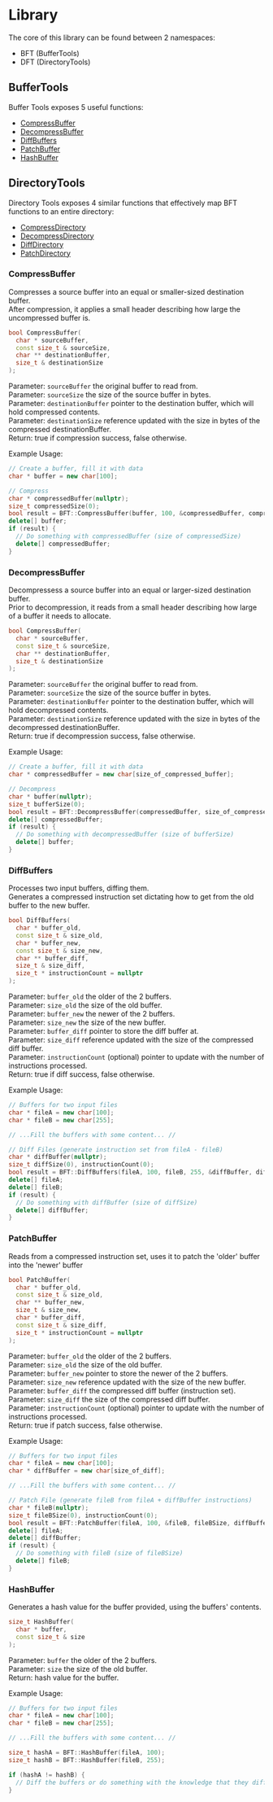 # Library
The core of this library can be found between 2 namespaces:  
- BFT (BufferTools)
- DFT (DirectoryTools)

## BufferTools
Buffer Tools exposes 5 useful functions:
- [CompressBuffer](#CompressBuffer)
- [DecompressBuffer](#DecompressBuffer)
- [DiffBuffers](#DiffBuffers)
- [PatchBuffer](#PatchBuffer)
- [HashBuffer](#HashBuffer)

## DirectoryTools
Directory Tools exposes 4 similar functions that effectively map BFT functions to an entire directory:
- [CompressDirectory](#CompressDirectory)
- [DecompressDirectory](#DecompressDirectory)
- [DiffDirectory](#DiffDirectory)
- [PatchDirectory](#PatchDirectory)

### CompressBuffer
Compresses a source buffer into an equal or smaller-sized destination buffer.  
After compression, it applies a small header describing how large the uncompressed buffer is.
```c++
bool CompressBuffer(
  char * sourceBuffer, 
  const size_t & sourceSize,
  char ** destinationBuffer,
  size_t & destinationSize
);
```
Parameter:  `sourceBuffer`       the original buffer to read from.  
Parameter:  `sourceSize`         the size of the source buffer in bytes.  
Parameter:  `destinationBuffer`  pointer to the destination buffer, which will hold compressed contents.  
Parameter:  `destinationSize`    reference updated with the size in bytes of the compressed destinationBuffer.  
Return:                          true if compression success, false otherwise.  

Example Usage:
```c++
// Create a buffer, fill it with data
char * buffer = new char[100];

// Compress
char * compressedBuffer(nullptr);
size_t compressedSize(0);
bool result = BFT::CompressBuffer(buffer, 100, &compressedBuffer, compressedSize);
delete[] buffer;
if (result) {
  // Do something with compressedBuffer (size of compressedSize)
  delete[] compressedBuffer;
}
```

### DecompressBuffer
Decompressess a source buffer into an equal or larger-sized destination buffer.  
Prior to decompression, it reads from a small header describing how large of a buffer it needs to allocate.
```c++
bool CompressBuffer(
  char * sourceBuffer, 
  const size_t & sourceSize, 
  char ** destinationBuffer, 
  size_t & destinationSize
);
```
Parameter:  `sourceBuffer`       the original buffer to read from.  
Parameter:  `sourceSize`         the size of the source buffer in bytes.  
Parameter:  `destinationBuffer`  pointer to the destination buffer, which will hold decompressed contents.  
Parameter:  `destinationSize`    reference updated with the size in bytes of the decompressed destinationBuffer.  
Return:                          true if decompression success, false otherwise.  

Example Usage:
```c++
// Create a buffer, fill it with data
char * compressedBuffer = new char[size_of_compressed_buffer];

// Decompress
char * buffer(nullptr);
size_t bufferSize(0);
bool result = BFT::DecompressBuffer(compressedBuffer, size_of_compressed_buffer, &buffer, bufferSize);
delete[] compressedBuffer;
if (result) {
  // Do something with decompressedBuffer (size of bufferSize)
  delete[] buffer;
}
```

### DiffBuffers
Processes two input buffers, diffing them.  
Generates a compressed instruction set dictating how to get from the old buffer to the new buffer.
```c++
bool DiffBuffers(
  char * buffer_old, 
  const size_t & size_old, 
  char * buffer_new, 
  const size_t & size_new, 
  char ** buffer_diff, 
  size_t & size_diff, 
  size_t * instructionCount = nullptr
);
```
Parameter:  `buffer_old`        the older of the 2 buffers.  
Parameter:  `size_old`          the size of the old buffer.  
Parameter:  `buffer_new`        the newer of the 2 buffers.  
Parameter:  `size_new`          the size of the new buffer.  
Parameter:  `buffer_diff`       pointer to store the diff buffer at.  
Parameter:  `size_diff`         reference updated with the size of the compressed diff buffer.  
Parameter:  `instructionCount`  (optional) pointer to update with the number of instructions processed.  
Return:                         true if diff success, false otherwise.  

Example Usage:
```c++
// Buffers for two input files
char * fileA = new char[100];
char * fileB = new char[255];

// ...Fill the buffers with some content... //

// Diff Files (generate instruction set from fileA - fileB)
char * diffBuffer(nullptr);
size_t diffSize(0), instructionCount(0);
bool result = BFT::DiffBuffers(fileA, 100, fileB, 255, &diffBuffer, diffSize, &instructionCount);
delete[] fileA;
delete[] fileB;
if (result) {
  // Do something with diffBuffer (size of diffSize)
  delete[] diffBuffer;
}
```

### PatchBuffer
Reads from a compressed instruction set, uses it to patch the 'older' buffer into the 'newer' buffer
```c++
bool PatchBuffer(
  char * buffer_old, 
  const size_t & size_old, 
  char ** buffer_new,
  size_t & size_new, 
  char * buffer_diff, 
  const size_t & size_diff, 
  size_t * instructionCount = nullptr
);
```
Parameter:  `buffer_old`        the older of the 2 buffers.  
Parameter:  `size_old`          the size of the old buffer.  
Parameter:  `buffer_new`        pointer to store the newer of the 2 buffers.  
Parameter:  `size_new`          reference updated with the size of the new buffer.  
Parameter:  `buffer_diff`       the compressed diff buffer (instruction set).  
Parameter:  `size_diff`         the size of the compressed diff buffer.  
Parameter:  `instructionCount`  (optional) pointer to update with the number of instructions processed.  
Return:                         true if patch success, false otherwise.  

Example Usage:
```c++
// Buffers for two input files
char * fileA = new char[100];
char * diffBuffer = new char[size_of_diff];

// ...Fill the buffers with some content... //

// Patch File (generate fileB from fileA + diffBuffer instructions)
char * fileB(nullptr);
size_t fileBSize(0), instructionCount(0);
bool result = BFT::PatchBuffer(fileA, 100, &fileB, fileBSize, diffBuffer, size_of_diff, &instructionCount);
delete[] fileA;
delete[] diffBuffer;
if (result) {
  // Do something with fileB (size of fileBSize)
  delete[] fileB;
}
```

### HashBuffer
Generates a hash value for the buffer provided, using the buffers' contents.
```c++
size_t HashBuffer(
  char * buffer, 
  const size_t & size
);
```
Parameter:  `buffer`  the older of the 2 buffers.  
Parameter:  `size`    the size of the old buffer.  
Return:               hash value for the buffer.    

Example Usage:
```c++
// Buffers for two input files
char * fileA = new char[100];
char * fileB = new char[255];

// ...Fill the buffers with some content... //

size_t hashA = BFT::HashBuffer(fileA, 100);
size_t hashB = BFT::HashBuffer(fileB, 255);

if (hashA != hashB) {
  // Diff the buffers or do something with the knowledge that they differ
}
```

